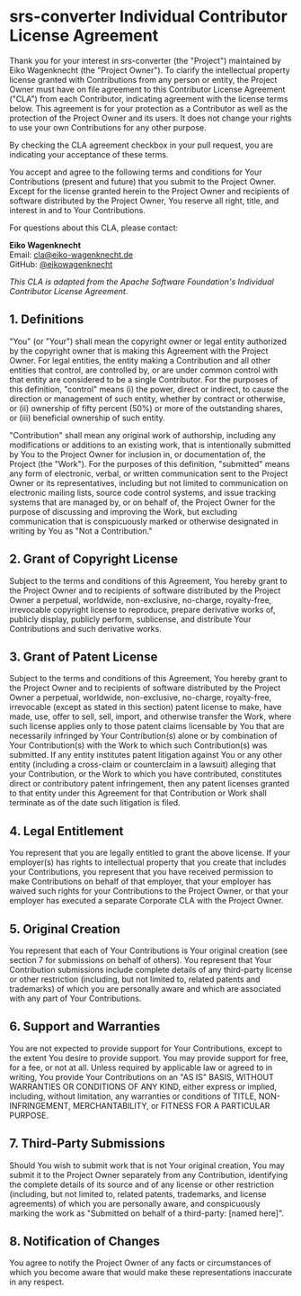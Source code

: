 # srs-converter Individual Contributor License Agreement

Thank you for your interest in srs-converter (the "Project") maintained by Eiko Wagenknecht (the "Project Owner").
To clarify the intellectual property license granted with Contributions from any person or entity, the Project Owner must have on file agreement to this Contributor License Agreement ("CLA") from each Contributor, indicating agreement with the license terms below.
This agreement is for your protection as a Contributor as well as the protection of the Project Owner and its users.
It does not change your rights to use your own Contributions for any other purpose.

By checking the CLA agreement checkbox in your pull request, you are indicating your acceptance of these terms.

You accept and agree to the following terms and conditions for Your Contributions (present and future) that you submit to the Project Owner.
Except for the license granted herein to the Project Owner and recipients of software distributed by the Project Owner, You reserve all right, title, and interest in and to Your Contributions.

For questions about this CLA, please contact:

**Eiko Wagenknecht**  
Email: <cla@eiko-wagenknecht.de>  
GitHub: [@eikowagenknecht](https://github.com/eikowagenknecht)

*This CLA is adapted from the Apache Software Foundation's Individual Contributor License Agreement.*

## 1. Definitions

"You" (or "Your") shall mean the copyright owner or legal entity authorized by the copyright owner that is making this Agreement with the Project Owner.
For legal entities, the entity making a Contribution and all other entities that control, are controlled by, or are under common control with that entity are considered to be a single Contributor.
For the purposes of this definition, "control" means (i) the power, direct or indirect, to cause the direction or management of such entity, whether by contract or otherwise, or (ii) ownership of fifty percent (50%) or more of the outstanding shares, or (iii) beneficial ownership of such entity.

"Contribution" shall mean any original work of authorship, including any modifications or additions to an existing work, that is intentionally submitted by You to the Project Owner for inclusion in, or documentation of, the Project (the "Work").
For the purposes of this definition, "submitted" means any form of electronic, verbal, or written communication sent to the Project Owner or its representatives, including but not limited to communication on electronic mailing lists, source code control systems, and issue tracking systems that are managed by, or on behalf of, the Project Owner for the purpose of discussing and improving the Work, but excluding communication that is conspicuously marked or otherwise designated in writing by You as "Not a Contribution."

## 2. Grant of Copyright License

Subject to the terms and conditions of this Agreement, You hereby grant to the Project Owner and to recipients of software distributed by the Project Owner a perpetual, worldwide, non-exclusive, no-charge, royalty-free, irrevocable copyright license to reproduce, prepare derivative works of, publicly display, publicly perform, sublicense, and distribute Your Contributions and such derivative works.

## 3. Grant of Patent License

Subject to the terms and conditions of this Agreement, You hereby grant to the Project Owner and to recipients of software distributed by the Project Owner a perpetual, worldwide, non-exclusive, no-charge, royalty-free, irrevocable (except as stated in this section) patent license to make, have made, use, offer to sell, sell, import, and otherwise transfer the Work, where such license applies only to those patent claims licensable by You that are necessarily infringed by Your Contribution(s) alone or by combination of Your Contribution(s) with the Work to which such Contribution(s) was submitted.
If any entity institutes patent litigation against You or any other entity (including a cross-claim or counterclaim in a lawsuit) alleging that your Contribution, or the Work to which you have contributed, constitutes direct or contributory patent infringement, then any patent licenses granted to that entity under this Agreement for that Contribution or Work shall terminate as of the date such litigation is filed.

## 4. Legal Entitlement

You represent that you are legally entitled to grant the above license.
If your employer(s) has rights to intellectual property that you create that includes your Contributions, you represent that you have received permission to make Contributions on behalf of that employer, that your employer has waived such rights for your Contributions to the Project Owner, or that your employer has executed a separate Corporate CLA with the Project Owner.

## 5. Original Creation

You represent that each of Your Contributions is Your original creation (see section 7 for submissions on behalf of others).
You represent that Your Contribution submissions include complete details of any third-party license or other restriction (including, but not limited to, related patents and trademarks) of which you are personally aware and which are associated with any part of Your Contributions.

## 6. Support and Warranties

You are not expected to provide support for Your Contributions, except to the extent You desire to provide support.
You may provide support for free, for a fee, or not at all.
Unless required by applicable law or agreed to in writing, You provide Your Contributions on an "AS IS" BASIS, WITHOUT WARRANTIES OR CONDITIONS OF ANY KIND, either express or implied, including, without limitation, any warranties or conditions of TITLE, NON-INFRINGEMENT, MERCHANTABILITY, or FITNESS FOR A PARTICULAR PURPOSE.

## 7. Third-Party Submissions

Should You wish to submit work that is not Your original creation, You may submit it to the Project Owner separately from any Contribution, identifying the complete details of its source and of any license or other restriction (including, but not limited to, related patents, trademarks, and license agreements) of which you are personally aware, and conspicuously marking the work as "Submitted on behalf of a third-party: [named here]".

## 8. Notification of Changes

You agree to notify the Project Owner of any facts or circumstances of which you become aware that would make these representations inaccurate in any respect.
